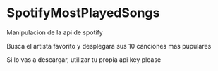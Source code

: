 # SpotifyMostPlayedSongs
Manipulacion de la api de spotify

Busca el artista favorito y desplegara sus 10 canciones mas pupulares

Si lo vas a descargar, utilizar tu propia api key please
